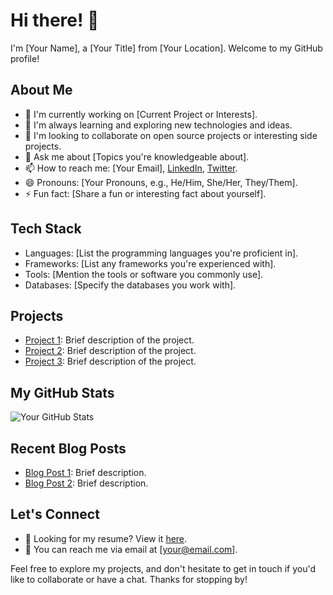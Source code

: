 # Hi there! 👋

I'm [Your Name], a [Your Title] from [Your Location]. Welcome to my GitHub profile! 

## About Me

- 🔭 I'm currently working on [Current Project or Interests].
- 🌱 I'm always learning and exploring new technologies and ideas.
- 👯 I'm looking to collaborate on open source projects or interesting side projects.
- 💬 Ask me about [Topics you're knowledgeable about].
- 📫 How to reach me: [Your Email], [LinkedIn](https://www.linkedin.com/in/yourusername), [Twitter](https://twitter.com/yourusername).
- 😄 Pronouns: [Your Pronouns, e.g., He/Him, She/Her, They/Them].
- ⚡ Fun fact: [Share a fun or interesting fact about yourself].

## Tech Stack

- Languages: [List the programming languages you're proficient in].
- Frameworks: [List any frameworks you're experienced with].
- Tools: [Mention the tools or software you commonly use].
- Databases: [Specify the databases you work with].

## Projects

- [Project 1](https://github.com/yourusername/project1): Brief description of the project.
- [Project 2](https://github.com/yourusername/project2): Brief description of the project.
- [Project 3](https://github.com/yourusername/project3): Brief description of the project.

## My GitHub Stats

![Your GitHub Stats](https://github-readme-stats.vercel.app/api?username=yourusername&show_icons=true&count_private=true)

## Recent Blog Posts

- [Blog Post 1](https://yourblog.com/post1): Brief description.
- [Blog Post 2](https://yourblog.com/post2): Brief description.

## Let's Connect

- 💼 Looking for my resume? View it [here](https://yourresume.com).
- 📧 You can reach me via email at [your@email.com].

Feel free to explore my projects, and don't hesitate to get in touch if you'd like to collaborate or have a chat. Thanks for stopping by!
